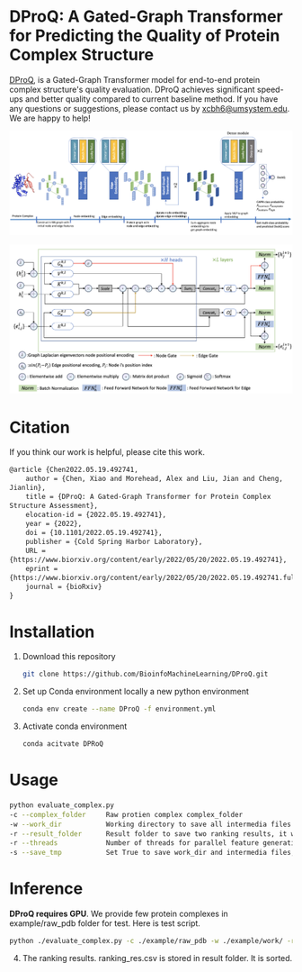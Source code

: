 # DProQ: A Gated-Graph Transformer for Predicting the Quality of Protein Complex Structure

[DProQ](https://www.biorxiv.org/content/early/2022/05/20/2022.05.19.492741), is a Gated-Graph Transformer model for end-to-end protein complex structure's quality evaluation. DProQ achieves significant speed-ups and better quality 
compared to current baseline method. If you have any questions or suggestions, please contact us by  xcbh6@umsystem.edu. We are happy to help!

![pipeline.png](./images/pipeline.png)

![gated_graph_transformer.png](./images/gated_graph_transformer.png)

# Citation

If you think our work is helpful, please cite this work.

```
@article {Chen2022.05.19.492741,
    author = {Chen, Xiao and Morehead, Alex and Liu, Jian and Cheng, Jianlin},
    title = {DProQ: A Gated-Graph Transformer for Protein Complex Structure Assessment},
    elocation-id = {2022.05.19.492741},
    year = {2022},
    doi = {10.1101/2022.05.19.492741},
    publisher = {Cold Spring Harbor Laboratory},
    URL = {https://www.biorxiv.org/content/early/2022/05/20/2022.05.19.492741},
    eprint = {https://www.biorxiv.org/content/early/2022/05/20/2022.05.19.492741.full.pdf},
    journal = {bioRxiv}
}
```

# Installation

1. Download this repository
   
   ```bash
   git clone https://github.com/BioinfoMachineLearning/DProQ.git
   ```

2. Set up Conda environment locally a new python environment
   
   ```bash
   conda env create --name DProQ -f environment.yml
   ```

3. Activate conda environment
   
   ```bash
   conda acitvate DPRoQ
   ```

# Usage

```bash
python evaluate_complex.py
-c --complex_folder     Raw protien complex complex_folder
-w --work_dir           Working directory to save all intermedia files and folders, it will created if it is not exits
-r --result_folder      Result folder to save two ranking results, it will created if it is not exits
-r --threads            Number of threads for parallel feature generation and dataloader, default=10
-s --save_tmp           Set True to save work_dir and intermedia files, Set False to delete work_dir. default=False
```

# Inference

**DProQ requires GPU**. We provide few protein complexes in example/raw_pdb folder for test. Here is test script.

```bash
python ./evaluate_complex.py -c ./example/raw_pdb -w ./example/work/ -r ./example/result
```

4. The ranking results. ranking_res.csv is stored in result folder. It is sorted.